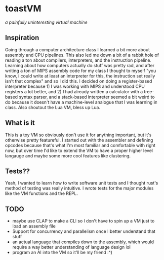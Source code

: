 # toastVM
_a painfully uninteresting virtual machine_

## Inspiration
Going through a computer architecture class I learned a bit more about assembly and CPU pipelines. This also led me down a bit of a rabbit hole of reading a ton about compilers, interpreters, and the instruction pipeline. Learning about how computers actually do stuff was pretty rad, and after writing a ton of MIPS assembly code for my class I thought to myself "you know, i could write at least an interpreter for this, the instruction set really isn't that complex" and so I did this. I decided on doing a register-based interpreter because 1) I was working with MIPS and understood CPU registers a lot better, and 2) I had already written a calculator with a tree-based syntax parser, and a stack-based interpreter seemed a bit weird to do because it doesn't have a machine-level analogue that I was learning in class. Also shoutout the Lua VM, bless up Lua.

## What is it
This is a toy VM so obviously don't use it for anything important, but it's otherwise pretty featureful. I started out with the assembler and defining opcodes because that's what I'm most familiar and comfortable with right now, but over time I'd like to extend the VM to have a proper higher level langauge and maybe some more cool features like clustering.

## Tests??
Yeah, I wanted to learn how to write software unit tests and I thought rust's method of testing was really intuitive. I wrote tests for the major modules like the VM functions and the REPL.

## TODO
- maybe use CLAP to make a CLI so I don't have to spin up a VM just to load an assembly file
- Support for concurrency and parallelism once I better understand that stuff
- an actual language that compiles down to the assembly, which would require a way better understanding of language design lol
- program an AI into the VM so it'll be my friend :^)
